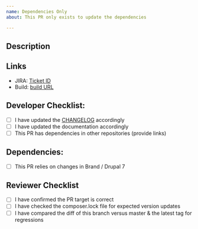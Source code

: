 ```yaml
---
name: Dependencies Only
about: This PR only exists to update the dependencies

---
```


## Description
<!--- Describe your changes in detail -->

## Links
<!-- Add / remove links as appropriate -->
- JIRA: [Ticket ID](...)
- Build: [build URL](...)

## Developer Checklist:
<!--- Ticket all of the boxes (type an x in there) for all points that apply -->
- [ ] I have updated the [CHANGELOG](/CHANGELOG.md) accordingly
- [ ] I have updated the documentation accordingly
- [ ] This PR has dependencies in other repositories (provide links)

## Dependencies:
<!-- Define dependencies for other branches / repositories here if applicable -->
- [ ] This PR relies on changes in Brand / Drupal 7

## Reviewer Checklist
<!--- Ticket all of the boxes (type an x in there) for all points that apply -->
- [ ] I have confirmed the PR target is correct
- [ ] I have checked the composer.lock file for expected version updates
- [ ] I have compared the diff of this branch versus master & the latest tag for regressions
